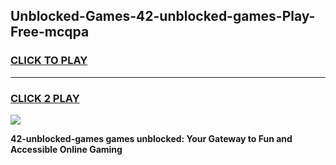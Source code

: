 
## Unblocked-Games-42-unblocked-games-Play-Free-mcqpa
<h3>
<a href="https://premium76.site?title=42-unblocked-games&ref=20M">CLICK TO PLAY</a></h3>
<hr>

<h3>
<a href="https://premium76.site?title=42-unblocked-games&ref=20M">CLICK 2 PLAY</a>
  
</h3>

<a href="https://premium76.site?title=42-unblocked-games&ref=19M"><img src="https://clearcache.store/games.png"></a>


**42-unblocked-games games unblocked: Your Gateway to Fun and Accessible Online Gaming**
